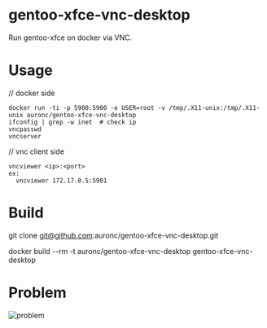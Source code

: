# gentoo-xfce-vnc-desktop
Run gentoo-xfce on docker via VNC.


# Usage
// docker side
```
docker run -ti -p 5900:5900 -e USER=root -v /tmp/.X11-unix:/tmp/.X11-unix auronc/gentoo-xfce-vnc-desktop
ifconfig | grep -w inet  # check ip
vncpasswd
vncserver
```


// vnc client side  
```
vncviewer <ip>:<port>
ex:
  vncviewer 172.17.0.5:5901
```


# Build
git clone git@github.com:auronc/gentoo-xfce-vnc-desktop.git

docker build --rm -t auronc/gentoo-xfce-vnc-desktop gentoo-xfce-vnc-desktop


# Problem
![problem](http://i.imgur.com/CVu8Jr0.jpg)
